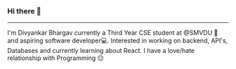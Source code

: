 ### Hi there 👋
---

I'm Divyankar Bhargav currently a Third Year CSE student at @SMVDU 🏫 and aspiring software developer💻. Interested in working on backend, API's, Databases and currently learning about React. I have a love/hate relationship with Programming 😐 

<!--
**ScaryWings83289/ScaryWings83289** is a ✨ _special_ ✨ repository because its `README.md` (this file) appears on your GitHub profile.
